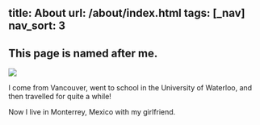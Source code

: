 title: About
url: /about/index.html
tags: [_nav]
nav_sort: 3
---
## This page is named after me.

<div class="image image-centred">

<img src= "/images/al.jpg" alt-txt="This is Al!">


</div>

I come from Vancouver, went to school in the University of Waterloo, and then travelled for quite a while!

Now I live in Monterrey, Mexico with my girlfriend.  